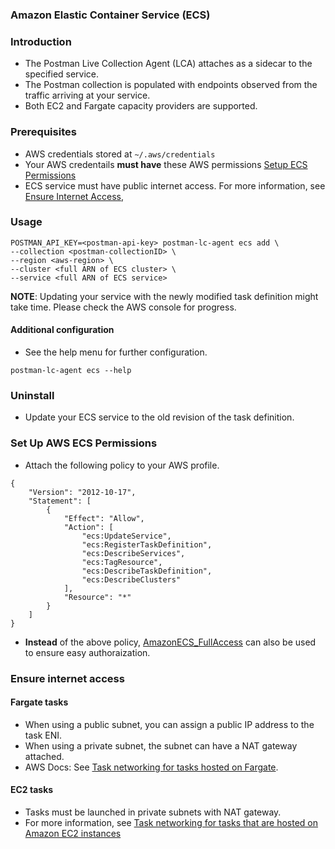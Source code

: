 ### Amazon Elastic Container Service (ECS)

### Introduction

- The Postman Live Collection Agent (LCA) attaches as a sidecar to the specified service.
- The Postman collection is populated with endpoints observed from the traffic arriving at your service.
- Both EC2 and Fargate capacity providers are supported.

### Prerequisites
- AWS credentials stored at `~/.aws/credentials` 
- Your AWS credentails **must have** these AWS permissions [Setup ECS Permissions](#setup-aws-ecs-permissions)
- ECS service must have public internet access. For more information, see [Ensure Internet Access](#ensure-internet-access),

### Usage

```
POSTMAN_API_KEY=<postman-api-key> postman-lc-agent ecs add \
--collection <postman-collectionID> \
--region <aws-region> \
--cluster <full ARN of ECS cluster> \
--service <full ARN of ECS service>
```

**NOTE**: Updating your service with the newly modified task definition might take time. Please check the AWS console for progress.

#### Additional configuration

- See the help menu for further configuration.

```
postman-lc-agent ecs --help
```

### Uninstall

- Update your ECS service to the old revision of the task definition.

### Set Up AWS ECS Permissions

- Attach the following policy to your AWS profile.

```
{
	"Version": "2012-10-17",
	"Statement": [
		{
			"Effect": "Allow",
			"Action": [
				"ecs:UpdateService",
				"ecs:RegisterTaskDefinition",
				"ecs:DescribeServices",
				"ecs:TagResource",
				"ecs:DescribeTaskDefinition",
				"ecs:DescribeClusters"
			],
			"Resource": "*"
		}
	]
}
```
- **Instead** of the above policy, [AmazonECS_FullAccess](https://docs.aws.amazon.com/AmazonECS/latest/userguide/security-iam-awsmanpol.html#security-iam-awsmanpol-AmazonECS_FullAccess) can also be used to ensure easy authoraization.

### Ensure internet access
#### Fargate tasks
- When using a public subnet, you can assign a public IP address to the task ENI.
- When using a private subnet, the subnet can have a NAT gateway attached.
- AWS Docs: See [Task networking for tasks hosted on Fargate](https://docs.aws.amazon.com/AmazonECS/latest/userguide/fargate-task-networking.html).

#### EC2 tasks
- Tasks must be launched in private subnets with NAT gateway. 
- For more information, see [Task networking for tasks that are hosted on Amazon EC2 instances](https://docs.aws.amazon.com/AmazonECS/latest/developerguide/task-networking.html)

